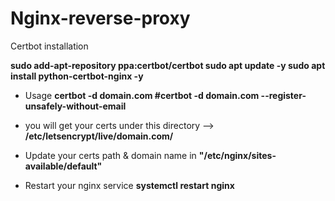 # Nginx-reverse-proxy
Certbot installation

<b>sudo add-apt-repository ppa:certbot/certbot
sudo apt update -y
sudo apt install python-certbot-nginx -y </b>

* Usage 
 <b>certbot -d domain.com 
#certbot -d domain.com --register-unsafely-without-email</b>

* you will get your certs under this directory --> <b>/etc/letsencrypt/live/domain.com/ </b>

* Update your certs path & domain name in <b>"/etc/nginx/sites-available/default"</b>

* Restart your nginx service 
<b>systemctl restart nginx </b>
